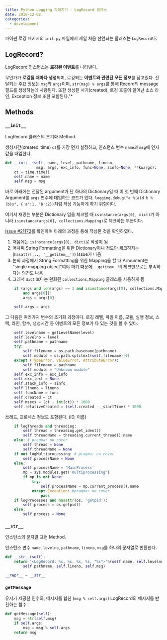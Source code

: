 ```yaml
---
title: Python Logging 파헤치기 - LogRecord 클래스
date: 2018-12-02
categories:
  - development
---
```


파이썬 로깅 패키지의 `init.py` 파일에서 제일 처음 선언되는 클래스는 `LogRecord`다.

## LogRecord?

LogRecord 인스턴스는 **로깅된 이벤트**를 나타낸다.

무언가가 **로깅될 때마다 생성**되며, 로깅되는 **이벤트와 관련된 모든 정보**를 담고있다. 전달되는 주요 정보는 `msg`와 `args`이며, `str(msg) % args`를 통해 Record의 message 필드를 생성하는데 사용된다. 또한 생성된 시기(created), 로깅 호출이 일어난 소스 라인, Exception 정보 또한 포함된다."*

## Methods

### `__init__`

LogRecord 클래스의 초기화 Method.

생성시간(created_time) `ct`를 가장 먼저 설정하고, 인스턴스 변수 `name`과 `msg`에 인자 값을 대입한다.

```python
def __init__(self, name, level, pathname, lineno,
              msg, args, exc_info, func=None, sinfo=None, **kwargs):
    ct = time.time()
    self.name = name
    self.msg = msg
```

바로 아래에는 전달된 argument가 단 하나의 Dictionary일 때 이 첫 번째 Dictionary Argument를 `args` 변수에 대입하는 코드가 있다. `logging.debug("a %(a)d b %(b)s", {'a':1, 'b':2})`처럼 작성 가능하게 하기 위함이다.

여기서 재밌는 부분은 Dictionary 임을 체크할 때 `isinstance(args[0], dict)`가 아니라 `isinstance(args[0], collections.Mapping)`로 체크하는 부분이다.

[Issue #21172](https://bugs.python.org/issue21172)를 확인하여 아래의 과정을 통해 작성된 것을 확인하였다.

1. 처음에는 `isinstance(args[0], dict)`로 작성이 됨
2. 어차피 String Formatting을 위한 Dictionary이니 정도만 체크하자는 (`hasattr(..., '__getitem__')`) Issue가 나옴
3. 논의 과정에서 String Formatting을 위한 Mapping을 할 때 Armument는 "single mapping object"여야 하기 때문에 `__getitem__`의 체크만으로는 부족하다는 의견도 나옴
4. 그래서 `dict` 보다는 완화된 `collections.Mapping` 클래스를 사용하게 됨

```python
    if (args and len(args) == 1 and isinstance(args[0], collections.Mapping)
        and args[0]):
        args = args[0]

    self.args = args
```

그 다음은 여러가지 변수의 초기화 과정이다. 로깅 레벨, 파일 이름, 모듈, 실행 정보, 스택, 라인, 함수, 생성시간 등 이벤트의 모든 정보가 다 있는 것을 볼 수 있다.

```python
    self.levelname = getLevelName(level)
    self.levelno = level
    self.pathname = pathname
    try:
        self.filename = os.path.basename(pathname)
        self.module = os.path.splitext(self.filename)[0]
    except (TypeError, ValueError, AttributeError):
        self.filename = pathname
        self.module = "Unknown module"
    self.exc_info = exc_info
    self.exc_text = None
    self.stack_info = sinfo
    self.lineno = lineno
    self.funcName = func
    self.created = ct
    self.msecs = (ct - int(ct)) * 1000
    self.relativeCreated = (self.created - _startTime) * 1000
```

쓰레드, 프로세스 정보도 포함된다. (ID, 이름)

```python
    if logThreads and threading:
        self.thread = threading.get_ident()
        self.threadName = threading.current_thread().name
    else: # pragma: no cover
        self.thread = None
        self.threadName = None
    if not logMultiprocessing: # pragma: no cover
        self.processName = None
    else:
        self.processName = 'MainProcess'
        mp = sys.modules.get('multiprocessing')
        if mp is not None:
            try:
                self.processName = mp.current_process().name
            except Exception: #pragma: no cover
                pass
    if logProcesses and hasattr(os, 'getpid'):
        self.process = os.getpid()
    else:
        self.process = None
```

### `__str__`

인스턴스의 문자열 표현 Method.

인스턴스 변수 `name`, `levelno`, `pathname`, `lineno`, `msg`를 하나의 문자열로 반환한다.



```python
def __str__(self):
    return '<LogRecord: %s, %s, %s, %s, "%s">'%(self.name, self.levelno,
        self.pathname, self.lineno, self.msg)

__repr__ = __str__
```

### `getMessage`

유저가 제공한 인수와, 메시지를 합친 (`msg % self.args`) LogRecord의 메시지를 반환하는 함수.


```python
def getMessage(self):
    msg = str(self.msg)
    if self.args:
        msg = msg % self.args
    return msg
```
